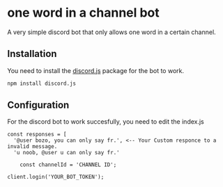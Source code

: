 # one word in a channel bot
A very simple discord bot that only allows one word in a certain channel.

## Installation
You need to install the [discord.js](https://discord.js.org/) package for the bot to work. 
```bash
npm install discord.js
```

## Configuration
For the discord bot to work succesfully, you need to edit the index.js

```
const responses = [
  '@user bozo, you can only say fr.', <-- Your Custom responce to a invalid message.
  'u noob, @user u can only say fr.'
  
    const channelId = 'CHANNEL ID'; 

client.login('YOUR_BOT_TOKEN');
